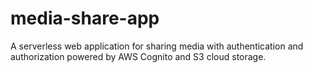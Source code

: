 # media-share-app
A serverless web application for sharing media with authentication and authorization powered by AWS Cognito and S3 cloud storage.
